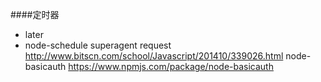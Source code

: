 ####定时器
* later
* node-schedule
superagent request
http://www.bitscn.com/school/Javascript/201410/339026.html
node-basicauth  https://www.npmjs.com/package/node-basicauth
